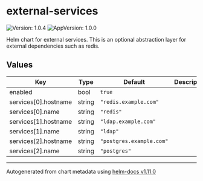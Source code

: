 # external-services

![Version: 1.0.4](https://img.shields.io/badge/Version-1.0.4-informational?style=flat-square) ![AppVersion: 1.0.0](https://img.shields.io/badge/AppVersion-1.0.0-informational?style=flat-square)

Helm chart for external services. This is an optional abstraction layer for external dependencies such as redis.

## Values

| Key | Type | Default | Description |
|-----|------|---------|-------------|
| enabled | bool | `true` |  |
| services[0].hostname | string | `"redis.example.com"` |  |
| services[0].name | string | `"redis"` |  |
| services[1].hostname | string | `"ldap.example.com"` |  |
| services[1].name | string | `"ldap"` |  |
| services[2].hostname | string | `"postgres.example.com"` |  |
| services[2].name | string | `"postgres"` |  |

----------------------------------------------
Autogenerated from chart metadata using [helm-docs v1.11.0](https://github.com/norwoodj/helm-docs/releases/v1.11.0)
